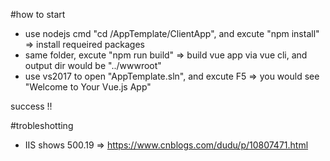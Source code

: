 #how to start
 - use nodejs cmd "cd /AppTemplate/ClientApp", and excute "npm install"
 	=> install requeired packages
 - same folder, excute "npm run build"
 	=> build vue app via vue cli, and output dir would be "../wwwroot"
 - use vs2017 to open "AppTemplate.sln", and excute F5
 	=> you would see "Welcome to Your Vue.js App"
 
success !!
 
#trobleshotting
 - IIS shows 500.19 => https://www.cnblogs.com/dudu/p/10807471.html
 
